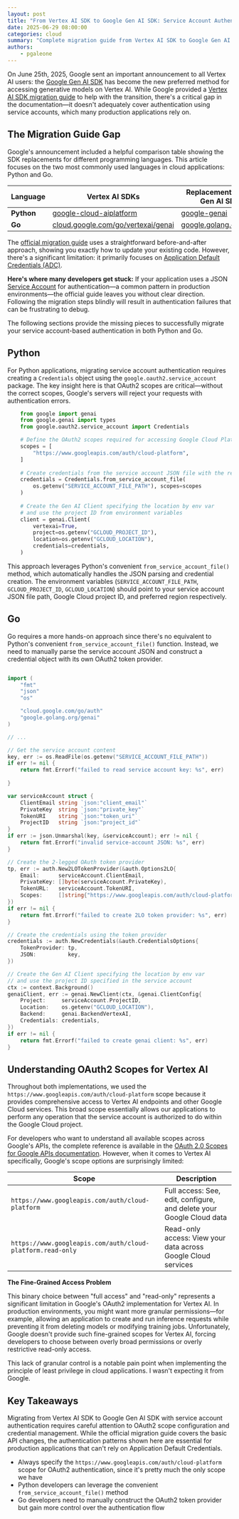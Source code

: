```yaml
---
layout: post
title: "From Vertex AI SDK to Google Gen AI SDK: Service Account Authentication for Python and Go"
date: 2025-06-29 08:00:00
categories: cloud
summary: "Complete migration guide from Vertex AI SDK to Google Gen AI SDK for Python and Go developers. Covers service account authentication, OAuth2 scope limitations, and the critical implementation details missing from Google's official documentation."
authors:
    - pgaleone
---
```


On June 25th, 2025, Google sent an important announcement to all Vertex AI users: the [Google Gen AI SDK](https://cloud.google.com/vertex-ai/generative-ai/docs/sdks/overview) has become the new preferred method for accessing generative models on Vertex AI. While Google provided a [Vertex AI SDK migration guide](https://cloud.google.com/vertex-ai/generative-ai/docs/deprecations/genai-vertexai-sdk) to help with the transition, there's a critical gap in the documentation—it doesn't adequately cover authentication using service accounts, which many production applications rely on.

## The Migration Guide Gap

Google's announcement included a helpful comparison table showing the SDK replacements for different programming languages. This article focuses on the two most commonly used languages in cloud applications: Python and Go.

| Language | Vertex AI SDKs | Replacement Google Gen AI SDKs |
|---|---|---|
| **Python** | [google-cloud-aiplatform](https://pypi.org/project/google-cloud-aiplatform/) | [google-genai](https://pypi.org/project/google-genai/) |
| **Go** | [cloud.google.com/go/vertexai/genai](https://pkg.go.dev/cloud.google.com/go/vertexai/genai) | [google.golang.org/genai](https://pkg.go.dev/google.golang.org/genai) |

The [official migration guide](https://cloud.google.com/vertex-ai/generative-ai/docs/deprecations/genai-vertexai-sdk) uses a straightforward before-and-after approach, showing you exactly how to update your existing code. However, there's a significant limitation: it primarily focuses on [Application Default Credentials (ADC)](https://cloud.google.com/docs/authentication/application-default-credentials).

**Here's where many developers get stuck:** If your application uses a JSON [Service Account](https://cloud.google.com/iam/docs/service-account-overview) for authentication—a common pattern in production environments—the official guide leaves you without clear direction. Following the migration steps blindly will result in authentication failures that can be frustrating to debug.

The following sections provide the missing pieces to successfully migrate your service account-based authentication in both Python and Go.

## Python

For Python applications, migrating service account authentication requires creating a `Credentials` object using the `google.oauth2.service_account` package. The key insight here is that OAuth2 scopes are critical—without the correct scopes, Google's servers will reject your requests with authentication errors.

```python
    from google import genai
    from google.genai import types
    from google.oauth2.service_account import Credentials

    # Define the OAuth2 scopes required for accessing Google Cloud Platform
    scopes = [
        "https://www.googleapis.com/auth/cloud-platform",
    ]
    
    # Create credentials from the service account JSON file with the required scopes
    credentials = Credentials.from_service_account_file(
        os.getenv("SERVICE_ACCOUNT_FILE_PATH"), scopes=scopes
    )
    
    # Create the Gen AI Client specifying the location by env var
    # and use the project ID from environment variables
    client = genai.Client(
        vertexai=True,
        project=os.getenv("GCLOUD_PROJECT_ID"),
        location=os.getenv("GCLOUD_LOCATION"),
        credentials=credentials,
    )
```

This approach leverages Python's convenient `from_service_account_file()` method, which automatically handles the JSON parsing and credential creation. The environment variables (`SERVICE_ACCOUNT_FILE_PATH`, `GCLOUD_PROJECT_ID`, `GCLOUD_LOCATION`) should point to your service account JSON file path, Google Cloud project ID, and preferred region respectively.

## Go

Go requires a more hands-on approach since there's no equivalent to Python's convenient `from_service_account_file()` function. Instead, we need to manually parse the service account JSON and construct a credential object with its own OAuth2 token provider.


```go

import (
    "fmt"
    "json"
    "os"

    "cloud.google.com/go/auth"
    "google.golang.org/genai"
)

// ...

// Get the service account content
key, err := os.ReadFile(os.getenv("SERVICE_ACCOUNT_FILE_PATH"))
if err != nil {
    return fmt.Errorf("failed to read service account key: %s", err)
    
}

var serviceAccount struct {
    ClientEmail string `json:"client_email"`
    PrivateKey  string `json:"private_key"`
    TokenURI    string `json:"token_uri"`
    ProjectID   string `json:"project_id"`
}
if err := json.Unmarshal(key, &serviceAccount); err != nil {
    return fmt.Errorf("invalid service-account JSON: %s", err)
}

// Create the 2-legged OAuth token provider
tp, err := auth.New2LOTokenProvider(&auth.Options2LO{
    Email:      serviceAccount.ClientEmail,
    PrivateKey: []byte(serviceAccount.PrivateKey),
    TokenURL:   serviceAccount.TokenURI,
    Scopes:     []string{"https://www.googleapis.com/auth/cloud-platform"},
})
if err != nil {
    return fmt.Errorf("failed to create 2LO token provider: %s", err)
}

// Create the credentials using the token provider
credentials := auth.NewCredentials(&auth.CredentialsOptions{
    TokenProvider: tp,
    JSON:          key,
})

// Create the Gen AI Client specifying the location by env var
// and use the project ID specified in the service account
ctx := context.Background()
genaiClient, err := genai.NewClient(ctx, &genai.ClientConfig{
    Project:     serviceAccount.ProjectID,
    Location:    os.getenv("GCLOUD_LOCATION"),
    Backend:     genai.BackendVertexAI,
    Credentials: credentials,
})
if err != nil {
    return fmt.Errorf("failed to create genai client: %s", err)
}
```

## Understanding OAuth2 Scopes for Vertex AI

Throughout both implementations, we used the `https://www.googleapis.com/auth/cloud-platform` scope because it provides comprehensive access to Vertex AI endpoints and other Google Cloud services. This broad scope essentially allows our applications to perform any operation that the service account is authorized to do within the Google Cloud project.

For developers who want to understand all available scopes across Google's APIs, the complete reference is available in the [OAuth 2.0 Scopes for Google APIs documentation](https://developers.google.com/identity/protocols/oauth2/scopes#aiplatform). However, when it comes to Vertex AI specifically, Google's scope options are surprisingly limited:

| Scope | Description |
|-------|-------------|
| `https://www.googleapis.com/auth/cloud-platform` | Full access: See, edit, configure, and delete your Google Cloud data |
| `https://www.googleapis.com/auth/cloud-platform.read-only` | Read-only access: View your data across Google Cloud services |

**The Fine-Grained Access Problem**

This binary choice between "full access" and "read-only" represents a significant limitation in Google's OAuth2 implementation for Vertex AI. In production environments, you might want more granular permissions—for example, allowing an application to create and run inference requests while preventing it from deleting models or modifying training jobs. Unfortunately, Google doesn't provide such fine-grained scopes for Vertex AI, forcing developers to choose between overly broad permissions or overly restrictive read-only access.

This lack of granular control is a notable pain point when implementing the principle of least privilege in cloud applications. I wasn't expecting it from Google.

## Key Takeaways

Migrating from Vertex AI SDK to Google Gen AI SDK with service account authentication requires careful attention to OAuth2 scope configuration and credential management. While the official migration guide covers the basic API changes, the authentication patterns shown here are essential for production applications that can't rely on Application Default Credentials.

- Always specify the `https://www.googleapis.com/auth/cloud-platform` scope for OAuth2 authentication, since it's pretty much the only scope we have
- Python developers can leverage the convenient `from_service_account_file()` method
- Go developers need to manually construct the OAuth2 token provider but gain more control over the authentication flow

